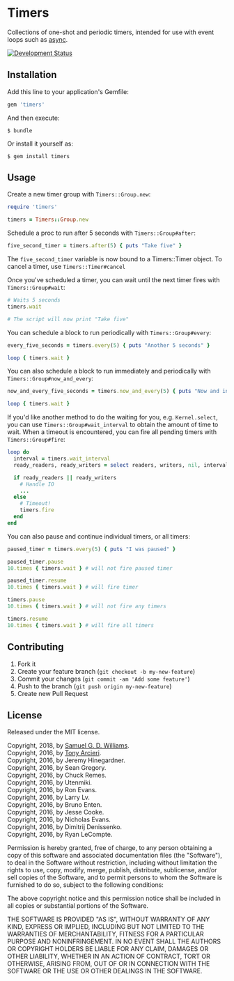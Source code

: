 # Timers

Collections of one-shot and periodic timers, intended for use with event loops such as [async](https://github.com/socketry/async).

[![Development Status](https://github.com/socketry/timers/workflows/Test/badge.svg)](https://github.com/socketry/timers/actions?workflow=Test)

## Installation

Add this line to your application's Gemfile:

``` ruby
gem 'timers'
```

And then execute:

    $ bundle

Or install it yourself as:

    $ gem install timers

## Usage

Create a new timer group with `Timers::Group.new`:

``` ruby
require 'timers'

timers = Timers::Group.new
```

Schedule a proc to run after 5 seconds with `Timers::Group#after`:

``` ruby
five_second_timer = timers.after(5) { puts "Take five" }
```

The `five_second_timer` variable is now bound to a Timers::Timer object. To
cancel a timer, use `Timers::Timer#cancel`

Once you've scheduled a timer, you can wait until the next timer fires with `Timers::Group#wait`:

``` ruby
# Waits 5 seconds
timers.wait

# The script will now print "Take five"
```

You can schedule a block to run periodically with `Timers::Group#every`:

``` ruby
every_five_seconds = timers.every(5) { puts "Another 5 seconds" }

loop { timers.wait }
```

You can also schedule a block to run immediately and periodically with `Timers::Group#now_and_every`:

``` ruby
now_and_every_five_seconds = timers.now_and_every(5) { puts "Now and in another 5 seconds" }

loop { timers.wait }
```

If you'd like another method to do the waiting for you, e.g. `Kernel.select`,
you can use `Timers::Group#wait_interval` to obtain the amount of time to wait. When
a timeout is encountered, you can fire all pending timers with `Timers::Group#fire`:

``` ruby
loop do
  interval = timers.wait_interval
  ready_readers, ready_writers = select readers, writers, nil, interval

  if ready_readers || ready_writers
    # Handle IO
    ...
  else
    # Timeout!
    timers.fire
  end
end
```

You can also pause and continue individual timers, or all timers:

``` ruby
paused_timer = timers.every(5) { puts "I was paused" }

paused_timer.pause
10.times { timers.wait } # will not fire paused timer

paused_timer.resume
10.times { timers.wait } # will fire timer

timers.pause
10.times { timers.wait } # will not fire any timers

timers.resume
10.times { timers.wait } # will fire all timers
```

## Contributing

1.  Fork it
2.  Create your feature branch (`git checkout -b my-new-feature`)
3.  Commit your changes (`git commit -am 'Add some feature'`)
4.  Push to the branch (`git push origin my-new-feature`)
5.  Create new Pull Request

## License

Released under the MIT license.

Copyright, 2018, by [Samuel G. D. Williams](http://www.codeotaku.com/samuel-williams).  
Copyright, 2016, by [Tony Arcieri](bascule@gmail.com).  
Copyright, 2016, by Jeremy Hinegardner.  
Copyright, 2016, by Sean Gregory.  
Copyright, 2016, by Chuck Remes.  
Copyright, 2016, by Utenmiki.  
Copyright, 2016, by Ron Evans.  
Copyright, 2016, by Larry Lv.  
Copyright, 2016, by Bruno Enten.  
Copyright, 2016, by Jesse Cooke.  
Copyright, 2016, by Nicholas Evans.  
Copyright, 2016, by Dimitrij Denissenko.  
Copyright, 2016, by Ryan LeCompte.

Permission is hereby granted, free of charge, to any person obtaining a copy
of this software and associated documentation files (the "Software"), to deal
in the Software without restriction, including without limitation the rights
to use, copy, modify, merge, publish, distribute, sublicense, and/or sell
copies of the Software, and to permit persons to whom the Software is
furnished to do so, subject to the following conditions:

The above copyright notice and this permission notice shall be included in
all copies or substantial portions of the Software.

THE SOFTWARE IS PROVIDED "AS IS", WITHOUT WARRANTY OF ANY KIND, EXPRESS OR
IMPLIED, INCLUDING BUT NOT LIMITED TO THE WARRANTIES OF MERCHANTABILITY,
FITNESS FOR A PARTICULAR PURPOSE AND NONINFRINGEMENT. IN NO EVENT SHALL THE
AUTHORS OR COPYRIGHT HOLDERS BE LIABLE FOR ANY CLAIM, DAMAGES OR OTHER
LIABILITY, WHETHER IN AN ACTION OF CONTRACT, TORT OR OTHERWISE, ARISING FROM,
OUT OF OR IN CONNECTION WITH THE SOFTWARE OR THE USE OR OTHER DEALINGS IN
THE SOFTWARE.
